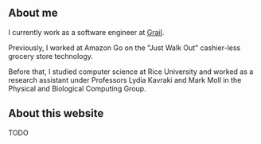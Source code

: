 ## About me

I currently work as a software engineer at <a href="https://www.grail.com">Grail</a>.

Previously, I worked at Amazon Go on the "Just Walk Out" cashier-less grocery
store technology.

Before that, I studied computer science at Rice University and worked as a
research assistant under Professors Lydia Kavraki and Mark Moll in the
Physical and Biological Computing Group.

## About this website

TODO